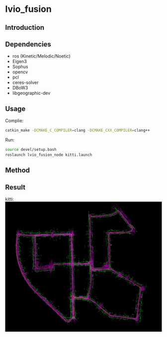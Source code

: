 # lvio_fusion

## Introduction

## Dependencies

* ros (Kinetic/Melodic/Noetic)
* Eigen3
* Sophus
* opencv
* pcl
* ceres-solver
* DBoW3
* libgeographic-dev

## Usage

Complie:
``` bash
catkin_make -DCMAKE_C_COMPILER=clang -DCMAKE_CXX_COMPILER=clang++
```

Run:
``` bash
source devel/setup.bash
roslaunch lvio_fusion_node kitti.launch
```

## Method


## Result

kitti:
![](misc/kitti-result.png)

